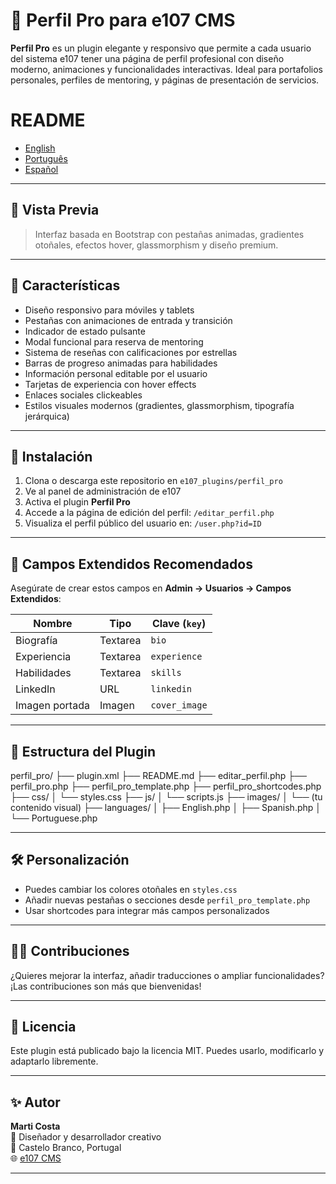# 🌟 Perfil Pro para e107 CMS

**Perfil Pro** es un plugin elegante y responsivo que permite a cada usuario del sistema e107 tener una página de perfil profesional con diseño moderno, animaciones y funcionalidades interactivas. Ideal para portafolios personales, perfiles de mentoring, y páginas de presentación de servicios.

# README
- [English](README.md)
- [Português](README.pt-PT.md)
- [Español](README.es-ES.md)
---

## 📸 Vista Previa

> Interfaz basada en Bootstrap con pestañas animadas, gradientes otoñales, efectos hover, glassmorphism y diseño premium.

---

## 🚀 Características

- Diseño responsivo para móviles y tablets
- Pestañas con animaciones de entrada y transición
- Indicador de estado pulsante
- Modal funcional para reserva de mentoring
- Sistema de reseñas con calificaciones por estrellas
- Barras de progreso animadas para habilidades
- Información personal editable por el usuario
- Tarjetas de experiencia con hover effects
- Enlaces sociales clickeables
- Estilos visuales modernos (gradientes, glassmorphism, tipografía jerárquica)

---

## 🔧 Instalación

1. Clona o descarga este repositorio en `e107_plugins/perfil_pro`
2. Ve al panel de administración de e107
3. Activa el plugin **Perfil Pro**
4. Accede a la página de edición del perfil: `/editar_perfil.php`
5. Visualiza el perfil público del usuario en: `/user.php?id=ID`

---

## 🧩 Campos Extendidos Recomendados

Asegúrate de crear estos campos en **Admin → Usuarios → Campos Extendidos**:

| Nombre         | Tipo       | Clave (`key`)   |
|----------------|------------|-----------------|
| Biografía      | Textarea   | `bio`           |
| Experiencia    | Textarea   | `experience`    |
| Habilidades    | Textarea   | `skills`        |
| LinkedIn       | URL        | `linkedin`      |
| Imagen portada | Imagen     | `cover_image`   |

---

## 📁 Estructura del Plugin

perfil_pro/
├── plugin.xml
├── README.md
├── editar_perfil.php
├── perfil_pro.php
├── perfil_pro_template.php
├── perfil_pro_shortcodes.php
├── css/
│   └── styles.css
├── js/
│   └── scripts.js
├── images/
│   └── (tu contenido visual)
├── languages/
│   ├── English.php
│   ├── Spanish.php
│   └── Portuguese.php


---

## 🛠️ Personalización

- Puedes cambiar los colores otoñales en `styles.css`
- Añadir nuevas pestañas o secciones desde `perfil_pro_template.php`
- Usar shortcodes para integrar más campos personalizados

---

## 🧑‍💻 Contribuciones

¿Quieres mejorar la interfaz, añadir traducciones o ampliar funcionalidades? ¡Las contribuciones son más que bienvenidas!

---

## 📜 Licencia

Este plugin está publicado bajo la licencia MIT. Puedes usarlo, modificarlo y adaptarlo libremente.

---

## ✨ Autor

**Marti Costa**  
💼 Diseñador y desarrollador creativo  
📍 Castelo Branco, Portugal  
🌐 [e107 CMS](https://github.com/e107inc/e107)

---
